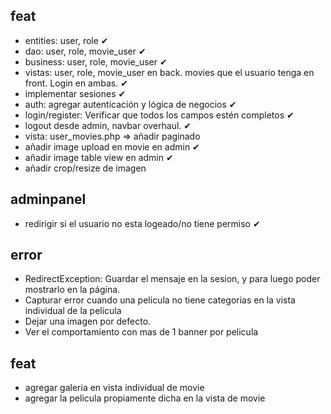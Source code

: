 ## feat
 - entities: user, role ✔
 - dao: user, role, movie_user ✔
 - business: user, role, movie_user ✔
 - vistas: user, role, movie_user en back. movies que el usuario tenga en front. Login en ambas. ✔
 - implementar sesiones ✔
 - auth: agregar autenticación y lógica de negocios ✔
 - login/register: Verificar que todos los campos estén completos ✔
 - logout desde admin, navbar overhaul. ✔
 - vista: user_movies.php => añadir paginado
 - añadir image upload en movie en admin ✔
 - añadir image table view en admin ✔
 - añadir crop/resize de imagen
 
## adminpanel
 - redirigir si el usuario no esta logeado/no tiene permiso ✔

## error
 - RedirectException: Guardar el mensaje en la sesion, y para luego poder mostrarlo en la página.
 - Capturar error cuando una pelicula no tiene categorias en la vista individual de la pelicula
 - Dejar una imagen por defecto.
 - Ver el comportamiento con mas de 1 banner por pelicula

 ## feat
 - agregar galeria en vista individual de movie
 - agregar la pelicula propiamente dicha en la vista de movie